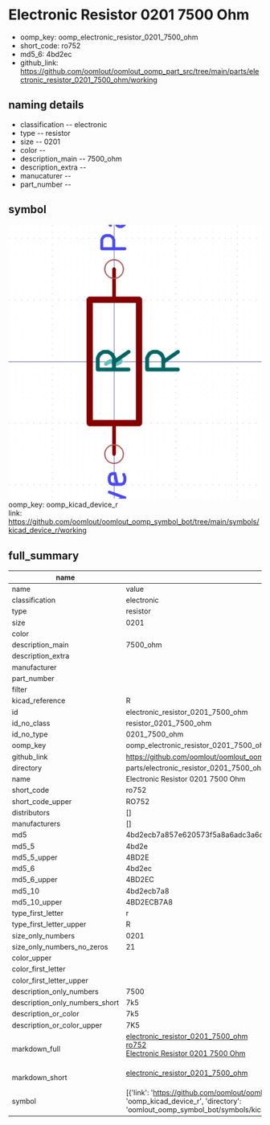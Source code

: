 # Electronic Resistor 0201 7500 Ohm

  
* oomp_key: oomp_electronic_resistor_0201_7500_ohm 
* short_code: ro752
* md5_6: 4bd2ec  
* github_link: https://github.com/oomlout/oomlout_oomp_part_src/tree/main/parts/electronic_resistor_0201_7500_ohm/working  
## naming details
* classification -- electronic
* type -- resistor
* size -- 0201
* color -- 
* description_main -- 7500_ohm
* description_extra -- 
* manucaturer -- 
* part_number -- 



## symbol

![](symbol/0/working/working_600.png)  
oomp_key: oomp_kicad_device_r  
link: https://github.com/oomlout/oomlout_oomp_symbol_bot/tree/main/symbols/kicad_device_r/working  


## full_summary
| name | value | 
| --- | --- | 
| name | value | 
| classification | electronic | 
| type | resistor | 
| size | 0201 | 
| color |  | 
| description_main | 7500_ohm | 
| description_extra |  | 
| manufacturer |  | 
| part_number |  | 
| filter |  | 
| kicad_reference | R | 
| id | electronic_resistor_0201_7500_ohm | 
| id_no_class | resistor_0201_7500_ohm | 
| id_no_type | 0201_7500_ohm | 
| oomp_key | oomp_electronic_resistor_0201_7500_ohm | 
| github_link | https://github.com/oomlout/oomlout_oomp_part_src/tree/main/parts/electronic_resistor_0201_7500_ohm/working | 
| directory | parts/electronic_resistor_0201_7500_ohm | 
| name | Electronic Resistor 0201 7500 Ohm | 
| short_code | ro752 | 
| short_code_upper | RO752 | 
| distributors | [] | 
| manufacturers | [] | 
| md5 | 4bd2ecb7a857e620573f5a8a6adc3a6d | 
| md5_5 | 4bd2e | 
| md5_5_upper | 4BD2E | 
| md5_6 | 4bd2ec | 
| md5_6_upper | 4BD2EC | 
| md5_10 | 4bd2ecb7a8 | 
| md5_10_upper | 4BD2ECB7A8 | 
| type_first_letter | r | 
| type_first_letter_upper | R | 
| size_only_numbers | 0201 | 
| size_only_numbers_no_zeros | 21 | 
| color_upper |  | 
| color_first_letter |  | 
| color_first_letter_upper |  | 
| description_only_numbers | 7500 | 
| description_only_numbers_short | 7k5 | 
| description_or_color | 7k5 | 
| description_or_color_upper | 7K5 | 
| markdown_full | [electronic_resistor_0201_7500_ohm](https://github.com/oomlout/oomlout_oomp_part_src/tree/main/parts/electronic_resistor_0201_7500_ohm/working)<br>[ro752](https://github.com/oomlout/oomlout_oomp_part_src/tree/main/parts/electronic_resistor_0201_7500_ohm/working)<br>[Electronic Resistor 0201 7500 Ohm](https://github.com/oomlout/oomlout_oomp_part_src/tree/main/parts/electronic_resistor_0201_7500_ohm/working)<br><br> | 
| markdown_short | [electronic_resistor_0201_7500_ohm](https://github.com/oomlout/oomlout_oomp_part_src/tree/main/parts/electronic_resistor_0201_7500_ohm/working)<br><br> | 
| symbol | [{'link': 'https://github.com/oomlout/oomlout_oomp_symbol_bot/tree/main/symbols/kicad_device_r', 'oomp_key': 'oomp_kicad_device_r', 'directory': 'oomlout_oomp_symbol_bot/symbols/kicad_device_r//working/working.kicad_sym'}] | 
